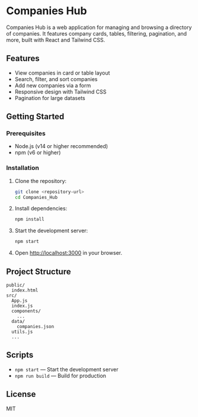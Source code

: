 # Companies Hub

Companies Hub is a web application for managing and browsing a directory of companies. It features company cards, tables, filtering, pagination, and more, built with React and Tailwind CSS.

## Features
- View companies in card or table layout
- Search, filter, and sort companies
- Add new companies via a form
- Responsive design with Tailwind CSS
- Pagination for large datasets

## Getting Started

### Prerequisites
- Node.js (v14 or higher recommended)
- npm (v6 or higher)

### Installation
1. Clone the repository:
   ```sh
   git clone <repository-url>
   cd Companies_Hub
   ```
2. Install dependencies:
   ```sh
   npm install
   ```
3. Start the development server:
   ```sh
   npm start
   ```
4. Open [http://localhost:3000](http://localhost:3000) in your browser.

## Project Structure
```
public/
  index.html
src/
  App.js
  index.js
  components/
    ...
  data/
    companies.json
  utils.js
  ...
```

## Scripts
- `npm start` — Start the development server
- `npm run build` — Build for production

## License
MIT
